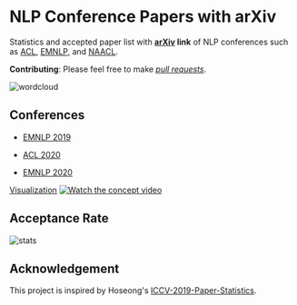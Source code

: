 # NLP Conference Papers with arXiv

Statistics and accepted paper list with **[arXiv](https://arxiv.org/) link** of NLP conferences such as [ACL](https://www.aclweb.org/anthology/venues/acl/), [EMNLP](https://www.aclweb.org/anthology/venues/emnlp/), and [NAACL](https://www.aclweb.org/anthology/venues/naacl/).

**Contributing**: Please feel free to make *[pull requests](https://github.com/roomylee/nlp-papers-with-arxiv/pulls)*.

![wordcloud](emnlp-2020/figure/wordcloud.png)

## Conferences

- [EMNLP 2019](emnlp-2019)

- [ACL 2020](acl-2020)

- [EMNLP 2020](emnlp-2020) 

[Visualization](https://github.com/blackbawx/nlp-papers-with-arxiv/blob/master/emnlp-2020/py2neo_emnlp2020.py)
[![Watch the concept video](https://img.youtube.com/vi/8H0OFJBJHgI/0.jpg)](https://youtu.be/8H0OFJBJHgI)


## Acceptance Rate

![stats](stats.png)

## Acknowledgement

This project is inspired by Hoseong's [ICCV-2019-Paper-Statistics](https://github.com/hoya012/ICCV-2019-Paper-Statistics).
